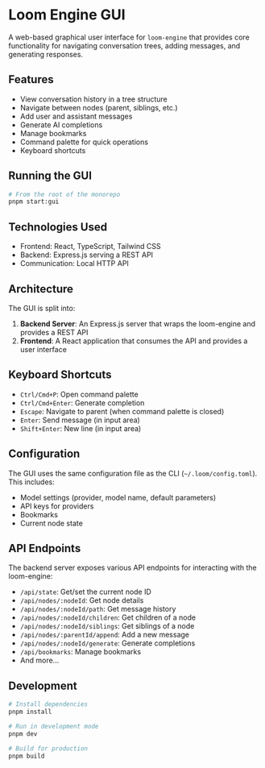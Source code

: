 # Loom Engine GUI

A web-based graphical user interface for `loom-engine` that provides core functionality for navigating conversation trees, adding messages, and generating responses.

## Features

- View conversation history in a tree structure
- Navigate between nodes (parent, siblings, etc.)
- Add user and assistant messages
- Generate AI completions
- Manage bookmarks
- Command palette for quick operations
- Keyboard shortcuts

## Running the GUI

```bash
# From the root of the monorepo
pnpm start:gui
```

## Technologies Used

- Frontend: React, TypeScript, Tailwind CSS
- Backend: Express.js serving a REST API
- Communication: Local HTTP API

## Architecture

The GUI is split into:

1. **Backend Server**: An Express.js server that wraps the loom-engine and provides a REST API
2. **Frontend**: A React application that consumes the API and provides a user interface

## Keyboard Shortcuts

- `Ctrl/Cmd+P`: Open command palette
- `Ctrl/Cmd+Enter`: Generate completion
- `Escape`: Navigate to parent (when command palette is closed)
- `Enter`: Send message (in input area)
- `Shift+Enter`: New line (in input area)

## Configuration

The GUI uses the same configuration file as the CLI (`~/.loom/config.toml`). This includes:

- Model settings (provider, model name, default parameters)
- API keys for providers
- Bookmarks
- Current node state

## API Endpoints

The backend server exposes various API endpoints for interacting with the loom-engine:

- `/api/state`: Get/set the current node ID
- `/api/nodes/:nodeId`: Get node details
- `/api/nodes/:nodeId/path`: Get message history
- `/api/nodes/:nodeId/children`: Get children of a node
- `/api/nodes/:nodeId/siblings`: Get siblings of a node
- `/api/nodes/:parentId/append`: Add a new message
- `/api/nodes/:nodeId/generate`: Generate completions
- `/api/bookmarks`: Manage bookmarks
- And more...

## Development

```bash
# Install dependencies
pnpm install

# Run in development mode
pnpm dev

# Build for production
pnpm build
```
